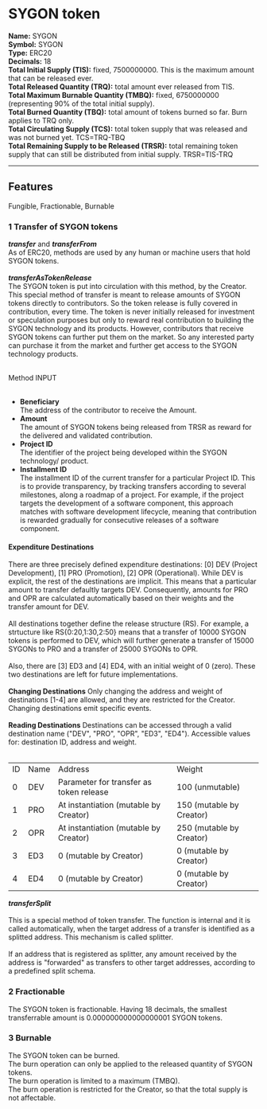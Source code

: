 # SYGON token

<p>
<b>Name:</b> SYGON <br/>
<b>Symbol:</b> SYGON <br/>
<b>Type:</b> ERC20<br/>
<b>Decimals:</b> 18 <br/>
<b>Total Initial Supply (TIS):</b> fixed, 7500000000. This is the maximum amount that can be released ever.<br/>
<b>Total Released Quantity (TRQ):</b> total amount ever released from TIS.<br/>
<b>Total Maximum Burnable Quantity (TMBQ):</b> fixed, 6750000000 (representing 90% of the total initial supply). <br/>
<b>Total Burned Quantity (TBQ):</b> total amount of tokens burned so far. Burn applies to TRQ only.<br/>
<b>Total Circulating Supply (TCS):</b> total token supply that was released and was not burned yet. TCS=TRQ-TBQ <br/>
  <b>Total Remaining Supply to be Released (TRSR):</b> total remaining token supply that can still be distributed from initial supply. TRSR=TIS-TRQ<br/>
</p>
<hr/>


<h2>Features</h2>
<p>Fungible, Fractionable, Burnable </p>

<h3>1 Transfer of SYGON tokens</h3>
<p>
  <b><i>transfer</i></b> and <b><i>transferFrom</i></b><br/>
  As of ERC20, methods are used by any human or machine users that hold SYGON tokens.
<br/><br/>
  <b><i>transferAsTokenRelease</i></b> <br/>
The SYGON token is put into circulation with this method, by the Creator. This special method of transfer is meant to  release amounts of SYGON tokens directly to contributors. So the token release is fully covered in contribution, every time. The token is never initially released for investment or speculation purposes but only to reward real contribution to building the SYGON technology and its products. However, contributors that receive SYGON tokens can further put them on the market. So any interested party can purchase it from the market and further get access to the SYGON technology products.<br/><br/>
  
Method INPUT<br/>
  <br/>
  <ul>
    <li>
      <b>Beneficiary</b><br/>
      The address of the contributor to receive the Amount.<br/>
    </li>
    <li>
      <b>Amount</b><br/>
      The amount of SYGON tokens being released from TRSR as reward for the delivered and validated contribution.<br/>
    </li>
    <li>
      <b>Project ID</b><br/>
      The identifier of the project being developed within the SYGON technology/ product.<br/>
    </li>
    <li>
      <b>Installment ID</b><br/>
      The installment ID of the current transfer for a particular Project ID. This is to provide transparency, by tracking transfers according to several milestones, along a roadmap of a project. For example, if the project targets the development of a software component, this approach matches with software development lifecycle, meaning that contribution is rewarded gradually for consecutive releases of a software component.<br/>
    </li>
  </ul>
  <h4>Expenditure Destinations</h4>
   There are three precisely defined expenditure destinations: [0] DEV (Project Development), [1] PRO (Promotion), [2] OPR (Operational). While DEV is explicit, the rest of the destinations are implicit. This means that a particular amount to transfer defaultly targets DEV. Consequently, amounts for PRO and OPR are calculated automatically based on their weights and the transfer amount for DEV. 
   <br/><br/> All destinations together define the release structure (RS). For example, a strtucture like   RS{0:20,1:30,2:50} means that a transfer of 10000 SYGON tokens is performed to DEV, which will further generate a transfer of 15000 SYGONs to PRO and a transfer of 25000 SYGONs to OPR.
   <br/><br/> Also, there are [3] ED3 and [4] ED4, with an initial weight of 0 (zero). These two destinations are left for future implementations.
   <br/><br/> <b>Changing Destinations</b> Only changing the address and weight of destinations [1-4] are allowed, and they are restricted for the Creator. Changing destinations emit specific events.
   <br/><br/> <b>Reading Destinations</b> Destinations can be accessed through a valid destination name ("DEV", "PRO", "OPR", "ED3", "ED4"). Accessible values for: destination ID, address and weight.
   <br/><br/>
    <table>
  <tr><td>ID</td><td>Name</td><td>Address</td><td>Weight</td></tr>
  <tr><td>0</td><td>DEV</td><td>Parameter for transfer as token release</td><td>100 (unmutable)</td></tr>
  <tr><td>1</td><td>PRO</td><td>At instantiation (mutable by Creator)</td><td>150 (mutable by Creator)</td></tr>
  <tr><td>2</td><td>OPR</td><td>At instantiation (mutable by Creator)</td><td>250 (mutable by Creator)</td></tr>
  <tr><td>3</td><td>ED3</td><td>0 (mutable by Creator)</td><td>0 (mutable by Creator)</td></tr>
  <tr><td>4</td><td>ED4</td><td>0 (mutable by Creator)</td><td>0 (mutable by Creator)</td></tr>
    </table>
    
  </p>
  <p>
  <b><i>transferSplit</i></b><br/><br/>
    This is a special method of token transfer. The function is internal and it is called automatically, when 
    the target address of a transfer is identified as a splitted address. This mechanism is called splitter.<br/><br/>
    If an address that is registered as splitter, any amount received by the address is "forwarded" as transfers to other target addresses, according to a predefined split schema.
  </p>
<h3>2 Fractionable</h3>
<p>
    The SYGON token is fractionable. Having 18 decimals, the smallest transferrable amount is 0.000000000000000001 SYGON tokens.
  </p>

<h3>3 Burnable</h3>
<p> The SYGON token can be burned. <br/>
The burn operation can only be applied to the released quantity of SYGON tokens. <br/>
The burn operation is limited to a maximum (TMBQ). <br/>
The burn operation is restricted for the Creator, so that the total supply is not affectable.<br/>
</p>
